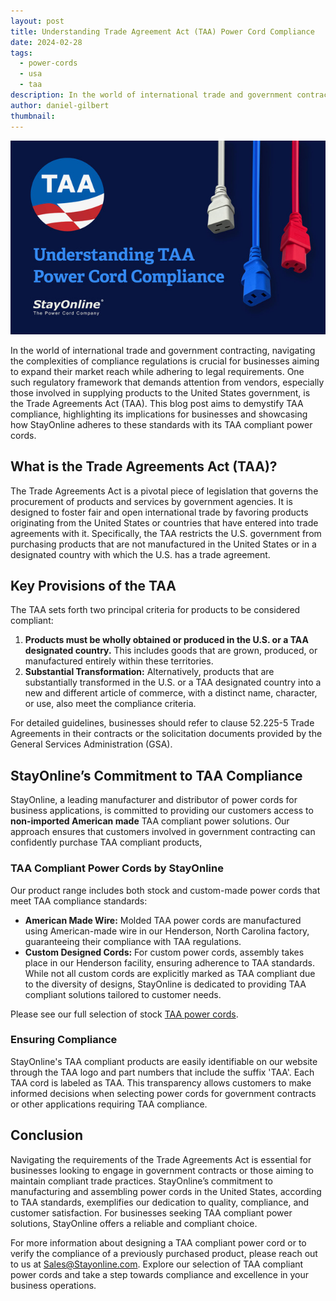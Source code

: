 ```yaml
---
layout: post
title: Understanding Trade Agreement Act (TAA) Power Cord Compliance
date: 2024-02-28
tags:
  - power-cords
  - usa
  - taa
description: In the world of international trade and government contracting, navigating the complexities of compliance regulations is crucial for businesses aiming to expand their market reach while adhering to legal requirements. One such regulatory framework that demands attention from vendors, especially those involved in supplying products to the United States government, is the Trade Agreements Act (TAA).
author: daniel-gilbert
thumbnail:
---
```

![Graphic for Understanding Trade Agreement Act (TAA) Power Cord Compliance](/assets/images/posts/sol_taa_compliance_2024.jpg "Understanding Trade Agreement Act (TAA) Power Cord Compliance")

In the world of international trade and government contracting, navigating the complexities of compliance regulations is crucial for businesses aiming to expand their market reach while adhering to legal requirements. One such regulatory framework that demands attention from vendors, especially those involved in supplying products to the United States government, is the Trade Agreements Act (TAA). This blog post aims to demystify TAA compliance, highlighting its implications for businesses and showcasing how StayOnline adheres to these standards with its TAA compliant power cords.

## What is the Trade Agreements Act (TAA)?

The Trade Agreements Act is a pivotal piece of legislation that governs the procurement of products and services by government agencies. It is designed to foster fair and open international trade by favoring products originating from the United States or countries that have entered into trade agreements with it. Specifically, the TAA restricts the U.S. government from purchasing products that are not manufactured in the United States or in a designated country with which the U.S. has a trade agreement.

## Key Provisions of the TAA

The TAA sets forth two principal criteria for products to be considered compliant:

1. **Products must be wholly obtained or produced in the U.S. or a TAA designated country.** This includes goods that are grown, produced, or manufactured entirely within these territories.
2. **Substantial Transformation:** Alternatively, products that are substantially transformed in the U.S. or a TAA designated country into a new and different article of commerce, with a distinct name, character, or use, also meet the compliance criteria.

For detailed guidelines, businesses should refer to clause 52.225-5 Trade Agreements in their contracts or the solicitation documents provided by the General Services Administration (GSA).

## StayOnline’s Commitment to TAA Compliance

StayOnline, a leading manufacturer and distributor of power cords for business applications, is committed to providing our customers access to **non-imported American made** TAA compliant power solutions. Our approach ensures that customers involved in government contracting can confidently purchase TAA compliant products,

### TAA Compliant Power Cords by StayOnline

Our product range includes both stock and custom-made power cords that meet TAA compliance standards:

- **American Made Wire:** Molded TAA power cords are manufactured using American-made wire in our Henderson, North Carolina factory, guaranteeing their compliance with TAA regulations.
- **Custom Designed Cords:** For custom power cords, assembly takes place in our Henderson facility, ensuring adherence to TAA standards. While not all custom cords are explicitly marked as TAA compliant due to the diversity of designs, StayOnline is dedicated to providing TAA compliant solutions tailored to customer needs.

Please see our full selection of stock [TAA power cords](https://www.stayonline.com/taa-power-cords/).

### Ensuring Compliance

StayOnline's TAA compliant products are easily identifiable on our website through the TAA logo and part numbers that include the suffix 'TAA'. Each TAA cord is labeled as TAA. This transparency allows customers to make informed decisions when selecting power cords for government contracts or other applications requiring TAA compliance.

## Conclusion

Navigating the requirements of the Trade Agreements Act is essential for businesses looking to engage in government contracts or those aiming to maintain compliant trade practices. StayOnline’s commitment to manufacturing and assembling power cords in the United States, according to TAA standards, exemplifies our dedication to quality, compliance, and customer satisfaction. For businesses seeking TAA compliant power solutions, StayOnline offers a reliable and compliant choice.

For more information about designing a TAA compliant power cord or to verify the compliance of a previously purchased product, please reach out to us at [Sales@Stayonline.com](mailto:Sales@Stayonline.com). Explore our selection of TAA compliant power cords and take a step towards compliance and excellence in your business operations.